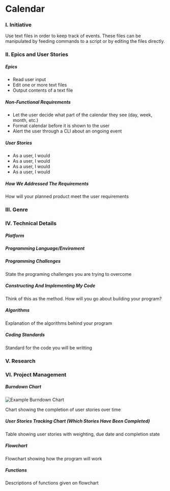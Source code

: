 # Calendar

### I. Initiative
Use text files in order to keep track of events. These files can be manipulated by feeding commands to a script or by editing the files directly.

### II. Epics and User Stories

##### Epics
- Read user input
- Edit one or more text files
- Output contents of a text file

##### Non-Functional Requirements
- Let the user decide what part of the calendar they see (day, week, month, etc.)
- Format calendar before it is shown to the user
- Alert the user through a CLI about an ongoing event

##### User Stories
- As a user, I would 
- As a user, I would 
- As a user, I would 
- As a user, I would 

##### How We Addressed The Requirements

How will your planned product meet the user requirements

### III. Genre

### IV. Technical Details

##### Platform


##### Programming Language/Enviroment


##### Programming Challenges
State the programing challenges you are trying to overcome
 
##### Constructing And Implementing My Code

Think of this as the method. How will you go about building your program?

##### Algorithms

Explanation of the algorithms behind your program
 
##### Coding Standards 
Standard for the code you will be writting 

### V. Research

### VI. Project Management

##### Burndown Chart

![Example Burndown Chart](https://upload.wikimedia.org/wikipedia/commons/8/8e/SampleBurndownChart.svg)

Chart showing the completion of user stories over time

##### User Stories Tracking Chart (Which Stories Have Been Completed)

Table showing user stories with weighting, due date and completion state

##### Flowchart

Flowchart showing how the program will work

##### Functions

Descriptions of functions given on flowchart
